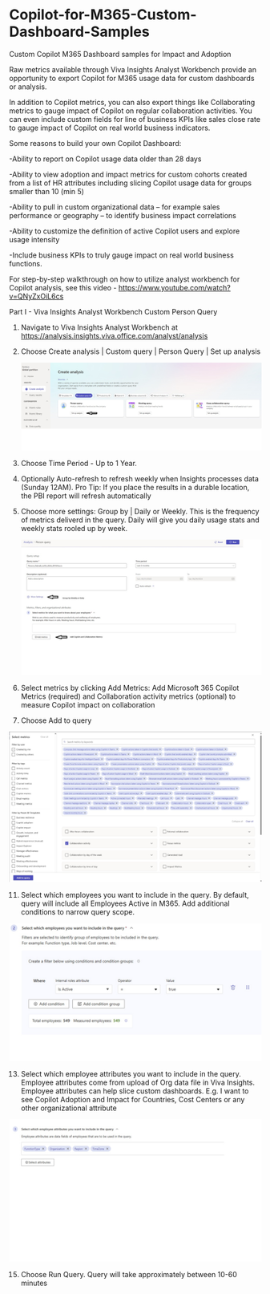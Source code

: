 # Copilot-for-M365-Custom-Dashboard-Samples
Custom Copilot M365 Dashboard samples for Impact and Adoption

Raw metrics available through Viva Insights Analyst Workbench provide an opportunity to export Copilot for M365 usage data for custom dashboards or analysis.  

In addition to Copilot metrics, you can also export things like Collaborating metrics to gauge impact of Copilot on regular collaboration activities.  You can even include custom fields for line of business KPIs like sales close rate to gauge impact of Copilot on real world business indicators.


Some reasons to build your own Copilot Dashboard:

-Ability to report on Copilot usage data older than 28 days

-Ability to view adoption and impact metrics for custom cohorts created from a list of HR attributes including slicing Copilot usage data for groups smaller than 10 (min 5)

-Ability to pull in custom organizational data – for example sales performance or geography – to identify business impact correlations

-Ability to customize the definition of active Copilot users and explore usage intensity

-Include business KPIs to truly gauge impact on real world business functions.

For step-by-step walkthrough on how to utilize analyst workbench for Copilot analysis, see this video - https://www.youtube.com/watch?v=QNyZxOiL6cs

Part I - Viva Insights Analyst Workbench Custom Person Query​

1. Navigate to Viva Insights Analyst Workbench at https://analysis.insights.viva.office.com/analyst/analysis​
2. Choose Create analysis | Custom query | Person Query | Set up analysis

   ![](https://github.com/Hickey7737/Copilot-for-M365-Custom-Dashboard-Samples/blob/main/createanalysis.jpg)
   
4. Choose Time Period - Up to 1 Year.  ​
5. Optionally Auto-refresh to refresh weekly when Insights processes data (Sunday 12AM).  ​Pro Tip: If you place the results in a durable location, the PBI report will refresh automatically​
6. Choose more settings:  Group by | Daily or Weekly.  This is the frequency of metrics deliverd in the query.  Daily will give you daily usage stats and weekly stats rooled up by week.​

   ![](https://github.com/Hickey7737/Copilot-for-M365-Custom-Dashboard-Samples/blob/main/queryoptions.jpg)
   
8. Select metrics by clicking Add Metrics:  Add Microsoft 365 Copilot Metrics (required) and Collaboration activity metrics (optional) to measure Copilot impact on collaboration
9. Choose Add to query

![](https://github.com/Hickey7737/Copilot-for-M365-Custom-Dashboard-Samples/blob/main/select%20metrics.jpg)
    
11. Select which employees you want to include in the query.  By default, query will include all Employees Active in M365.  Add additional conditions to narrow query scope.

![](https://github.com/Hickey7737/Copilot-for-M365-Custom-Dashboard-Samples/blob/main/select%20emps.jpg)

13. Select which employee attributes you want to include in the query.  Employee attributes come from upload of Org data file in Viva Insights.  Employee attributes can help slice custom dashboards.  E.g. I want to see Copilot Adoption and Impact for Countries, Cost Centers or any other organizational attribute

![](https://github.com/Hickey7737/Copilot-for-M365-Custom-Dashboard-Samples/blob/main/emp%20attribs.jpg)


15. Choose Run Query.  Query will take approximately between 10-60 minutes









​
